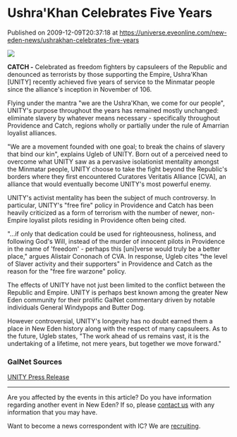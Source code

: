 # Ushra'Khan Celebrates Five Years
Published on 2009-12-09T20:37:18 at https://universe.eveonline.com/new-eden-news/ushrakhan-celebrates-five-years

![](http://www.eve-ic.net/media/assets/icarticlebanner.png)  
  
 **CATCH -** Celebrated as freedom fighters by capsuleers of the Republic and denounced as terrorists by those supporting the Empire, Ushra'Khan [UNITY] recently achieved five years of service to the Minmatar people since the alliance's inception in November of 106.  
  
Flying under the mantra "we are the Ushra'Khan, we come for our people", UNITY's purpose throughout the years has remained mostly unchanged: eliminate slavery by whatever means necessary - specifically throughout Providence and Catch, regions wholly or partially under the rule of Amarrian loyalist alliances.  
  
"We are a movement founded with one goal; to break the chains of slavery that bind our kin", explains Ugleb of UNITY. Born out of a perceived need to overcome what UNITY saw as a pervasive isolationist mentality amongst the Minmatar people, UNITY choose to take the fight beyond the Republic's borders where they first encountered Curatores Veritatis Alliance [CVA], an alliance that would eventually become UNITY's most powerful enemy.  
  
UNITY's activist mentality has been the subject of much controversy. In particular, UNITY's "free fire" policy in Providence and Catch has been heavily criticized as a form of terrorism with the number of newer, non-Empire loyalist pilots residing in Providence often being cited.  
  
"...if only that dedication could be used for righteousness, holiness, and following God's Will, instead of the murder of innocent pilots in Providence in the name of 'freedom' - perhaps this [uni]verse would truly be a better place," argues Alistair Cononach of CVA. In response, Ugleb cites "the level of Slaver activity and their supporters" in Providence and Catch as the reason for the "free fire warzone" policy.  
  
The effects of UNITY have not just been limited to the conflict between the Republic and Empire. UNITY is perhaps best known among the greater New Eden community for their prolific GalNet commentary driven by notable individuals General Windypops and Butter Dog.  
  
However controversial, UNITY's longevity has no doubt earned them a place in New Eden history along with the respect of many capsuleers. As to the future, Ugleb states, "The work ahead of us remains vast, it is the undertaking of a lifetime, not mere years, but together we move forward."

### GalNet Sources

[UNITY Press Release](http://www.eveonline.com/ingameboard.asp?a=topic&threadID=1220312)

* * *

Are you affected by the events in this article? Do you have information regarding another event in New Eden? If so, please [contact us](http://www.eveonline.com/news.asp?a=submitrp) with any information that you may have.  
  
Want to become a news correspondent with IC? We are [recruiting](http://www.eveonline.com/isd.asp).
